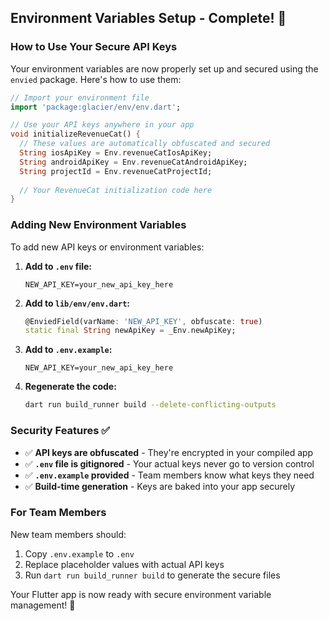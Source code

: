 ## Environment Variables Setup - Complete! 🎉

### How to Use Your Secure API Keys

Your environment variables are now properly set up and secured using the `envied` package. Here's how to use them:

```dart
// Import your environment file
import 'package:glacier/env/env.dart';

// Use your API keys anywhere in your app
void initializeRevenueCat() {
  // These values are automatically obfuscated and secured
  String iosApiKey = Env.revenueCatIosApiKey;
  String androidApiKey = Env.revenueCatAndroidApiKey;
  String projectId = Env.revenueCatProjectId;
  
  // Your RevenueCat initialization code here
}
```

### Adding New Environment Variables

To add new API keys or environment variables:

1. **Add to `.env` file:**
   ```
   NEW_API_KEY=your_new_api_key_here
   ```

2. **Add to `lib/env/env.dart`:**
   ```dart
   @EnviedField(varName: 'NEW_API_KEY', obfuscate: true)
   static final String newApiKey = _Env.newApiKey;
   ```

3. **Add to `.env.example`:**
   ```
   NEW_API_KEY=your_new_api_key_here
   ```

4. **Regenerate the code:**
   ```bash
   dart run build_runner build --delete-conflicting-outputs
   ```

### Security Features ✅

- ✅ **API keys are obfuscated** - They're encrypted in your compiled app
- ✅ **`.env` file is gitignored** - Your actual keys never go to version control
- ✅ **`.env.example` provided** - Team members know what keys they need
- ✅ **Build-time generation** - Keys are baked into your app securely

### For Team Members

New team members should:
1. Copy `.env.example` to `.env`
2. Replace placeholder values with actual API keys
3. Run `dart run build_runner build` to generate the secure files

Your Flutter app is now ready with secure environment variable management! 🔐
